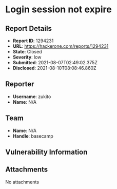# Login session not expire

## Report Details
- **Report ID**: 1294231
- **URL**: https://hackerone.com/reports/1294231
- **State**: Closed
- **Severity**: low
- **Submitted**: 2021-08-07T02:49:02.375Z
- **Disclosed**: 2021-08-10T08:08:46.860Z

## Reporter
- **Username**: zukito
- **Name**: N/A

## Team
- **Name**: N/A
- **Handle**: basecamp

## Vulnerability Information


## Attachments
No attachments
